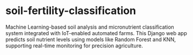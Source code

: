 # soil-fertility-classification
Machine Learning-based soil analysis and micronutrient classification system integrated with IoT-enabled automated farms. This Django web app predicts soil nutrient levels using models like Random Forest and KNN, supporting real-time monitoring for precision agriculture.
